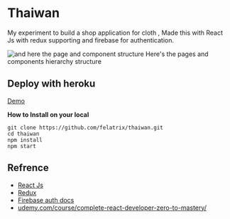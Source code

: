 # **Thaiwan**
My experiment to build a shop application for cloth , Made this with React Js with redux supporting and firebase for authentication.

![and here the page and component structure](https://res.cloudinary.com/dlycl62lh/image/upload/v1595951650/thaiwan/gambaran_besar_komponen_hogqhv.png)
Here's the pages and components hierarchy structure

## Deploy with heroku

[Demo](https://guarded-river-83715.herokuapp.com/shop)

 **How to Install on your local**

    git clone https://github.com/felatrix/thaiwan.git
    cd thaiwan
    npm install 
    npm start

## Refrence

 - [React Js](https://reactjs.org/docs/getting-started.html)
 - [Redux](https://redux.js.org/api/api-reference) 
 - [Firebase auth docs](https://firebase.google.com/docs/auth)
 - [udemy.com/course/complete-react-developer-zero-to-mastery/](https://www.udemy.com/course/complete-react-developer-zero-to-mastery/?utm_source=adwords&utm_medium=udemyads&utm_campaign=INTL-AW-PROS-Indonesia-DSA-EN-WebIndex&utm_term=_._ag_104075528766_._ad_451470226964_._de_c_._dm__._pl__._ti_dsa-406594358574_._li_1007716_._pd__._&gclid=EAIaIQobChMI0a_KoKnw6gIVTA4rCh2q-AhLEAAYASAAEgJ0aPD_BwE)
